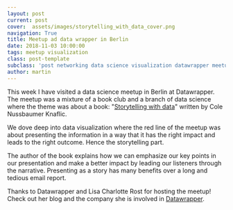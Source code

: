 ```yaml
---
layout: post
current: post
cover:  assets/images/storytelling_with_data_cover.png
navigation: True
title: Meetup ad data wrapper in Berlin
date: 2018-11-03 10:00:00
tags: meetup visualization
class: post-template
subclass: 'post networking data science visualization datawrapper meetup'
author: martin
---
```


This week I have visited a data science meetup in Berlin at Datawrapper. The meetup was a mixture of a book club and a branch of data science where the theme was about a book: "[Storytelling with data](https://www.amazon.com/Storytelling-Data-Visualization-Business-Professionals-ebook/dp/B016DHQSM2/ref=sr_1_1?ie=UTF8&qid=1541458749&sr=8-1&keywords=storytelling+with+data)" written by Cole Nussbaumer Knaflic.

We dove deep into data visualization where the red line of the meetup was about presenting the information in a way that it has the right impact and leads to the right outcome. Hence the storytelling part.

The author of the book explains how we can emphasize our key points in our presentation and make a better impact by leading our listeners through the narrative. Presenting as a story has many benefits over a long and tedious email report.

Thanks to Datawrapper and Lisa Charlotte Rost for hosting the meetup! Check out her blog and the company she is involved in [Datawrapper](https://www.blog.datawrapper.de/).

